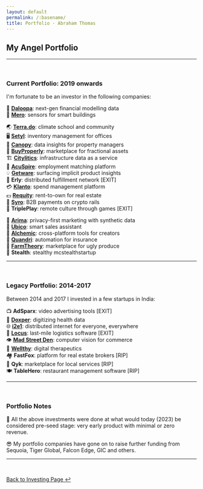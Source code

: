 ```yaml
---
layout: default
permalink: /:basename/
title: Portfolio · Abraham Thomas
---
```


## My Angel Portfolio

----

<br/>

### Current Portfolio: 2019 onwards

I'm fortunate to be an investor in the following companies:

🧠 **[Daloopa](https://www.daloopa.com)**: next-gen financial modelling data  
🏢 **[Mero](https://mero.co)**: sensors for smart buildings  
<!--🛰 **[Pixxel](https://www.pixxel.space)**: hyper-spectral imaging satellites  -->
🌏 **[Terra.do](https://terra.do)**: climate school and community  
🖥️ **[Setyl](https://www.setyl.com)**: inventory management for offices  
🏫 **[Canopy](https://www.canopyanalytics.com)**: data insights for property managers  
🏡 **[BuyProperly](https://buyproperly.ca)**: marketplace for fractional assets  
🏗️ **[Citylitics](https://citylitics.com)**: infrastructure data as a service  
🤝 **[AcuSpire](https://acuspire.ai)**: employment matching platform  
💡 **[Getware](https://www.getware.ai)**: surfacing implicit product insights  
🚚 **Erly**: distributed fulfillment network [EXIT]      
💳 **[Klanto](https://www.klanto.com)**: spend management platform  
💵 **[Requity](https://www.requityhomes.com)**: rent-to-own for real estate  
🧾 **[Syro](https://www.syro.com)**: B2B payments on crypto rails    
🎲 **TriplePlay**: remote culture through games [EXIT]    
<!--🎼 **[Composer](https://www.composer.trade)**: rules-based investing for retail  -->  
🛒 **[Arima](https://www.arimadata.com)**: privacy-first marketing with synthetic data   
📧 **[Ubico](https://www.ubico.io)**: smart sales assistant  
🎥 **[Alchemic](https://www.alchemic.ca)**: cross-platform tools for creators  
🤖 **[Quandri](https://quandri.io)**: automation for insurance  
🍅 **[FarmTheory](https://www.farmtheory.in/home)**: marketplace for ugly produce  
🥷 **Stealth**: stealthy mcstealthstartup  

<!-- For a more detailed description of these companies and why I invested, [click here](/portfolio-detailed).-->

----

<br/>

### Legacy Portfolio: 2014-2017

Between 2014 and 2017 I invested in a few startups in India:

📺 **AdSparx**: video advertising tools [EXIT]  
🔬 **[Doxper](http://doxper.com)**: digitizing health data  
🌐 **[i2e1](https://i2e1.com)**: distributed internet for everyone, everywhere  
🚛 **[Locus](https://locus.sh)**: last-mile logistics software [EXIT]  
👁️ **[Mad Street Den](https://www.madstreetden.com)**: computer vision for commerce  
💊 **[Wellthy](https://wellthytherapeutics.com)**: digital therapeutics  
🏘️ **FastFox**: platform for real estate brokers [RIP]  
🧰 **Qyk**: marketplace for local services [RIP]  
🍽 **TableHero**: restaurant management software [RIP]  


----

<br/>

### Portfolio Notes

🌱 All the above investments were done at what would today (2023) be considered pre-seed stage: very early product with minimal or zero revenue.

<!--🧭 I invest only where I think I have an edge, in either dealflow or evaluation.  As a consequence, my portfolio tends to skew non-Bay Area, mostly B2B, and mostly under-represented or atypical founder profiles.-->

<!--🎯 I invest my own money.  This gives me a very different objective function from many (most?) startup investors.-->

😎 My portfolio companies have gone on to raise further funding from Sequoia, Tiger Global, Falcon Edge, GIC and others. 


----

<br/>

[Back to Investing Page ↩](/investing)



<!--
In addition to investing directly in startups, I am an LP in and advisor to [GrowX Ventures](http://www.growxventures.com/), who I believe to be India's best seed-stage venture capital firm.  
-->

<br/>
<br/>